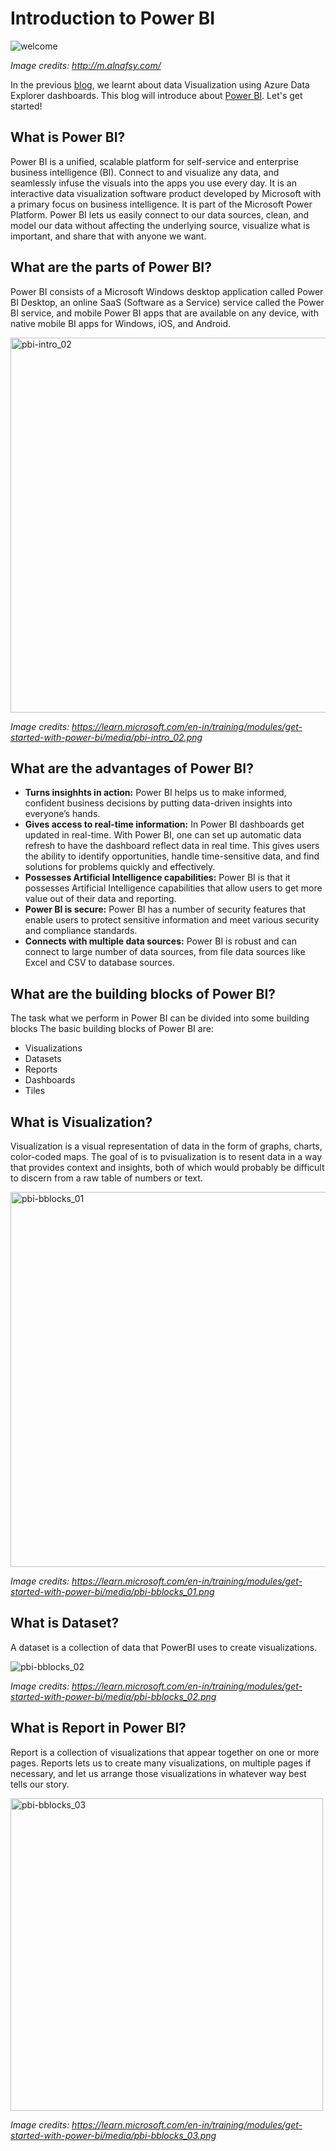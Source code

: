 # Introduction to Power BI

![welcome](https://user-images.githubusercontent.com/61981517/204843742-d230014f-41e5-4359-9e8f-aeca27697373.jpeg)

*Image credits: http://m.alnafsy.com/*

In the previous [blog](https://github.com/prabhugayatri/MLSA-SIL-Blog-2022/blob/main/Blog5.md), we learnt about data Visualization using Azure Data Explorer dashboards. This blog will introduce about [Power BI](https://powerbi.microsoft.com/). Let's get started!

## What is Power BI?
Power BI is a unified, scalable platform for self-service and enterprise business intelligence (BI). Connect to and visualize any data, and seamlessly infuse the visuals into the apps you use every day.
It is an interactive data visualization software product developed by Microsoft with a primary focus on business intelligence. It is part of the Microsoft Power Platform. Power BI lets us easily connect to our data sources, clean, and model our data without affecting the underlying source, visualize what is important, and share that with anyone we want.

## What are the parts of Power BI?
Power BI consists of a Microsoft Windows desktop application called Power BI Desktop, an online SaaS (Software as a Service) service called the Power BI service, and mobile Power BI apps that are available on any device, with native mobile BI apps for Windows, iOS, and Android.

<img width="600" alt="pbi-intro_02" src="https://user-images.githubusercontent.com/61981517/204845074-17120560-7c02-4c0d-a67f-a727e406b403.png">

*Image credits: https://learn.microsoft.com/en-in/training/modules/get-started-with-power-bi/media/pbi-intro_02.png*

## What are the advantages of Power BI?
* **Turns insighhts in action:** Power BI helps us to make informed, confident business decisions by putting data-driven insights into everyone’s hands.
* **Gives access to real-time information:** In Power BI dashboards get updated in real-time. With Power BI, one can set up automatic data refresh to have the dashboard reflect data in real time. This gives users the ability to identify opportunities, handle time-sensitive data, and find solutions for problems quickly and effectively.
* **Possesses Artificial Intelligence capabilities:** Power BI is that it possesses Artificial Intelligence capabilities that allow users to get more value out of their data and reporting.
* **Power BI is secure:** Power BI has a number of security features that enable users to protect sensitive information and meet various security and compliance standards.
* **Connects with multiple data sources:** Power BI is robust and can connect to large number of data sources, from file data sources like Excel and CSV to database sources.

## What are the building blocks of Power BI?
The task what we perform in Power BI can be divided into some building blocks
The basic building blocks of Power BI are:
* Visualizations
* Datasets
* Reports
* Dashboards
* Tiles

## What is Visualization?
Visualization is a visual representation of data in the form of graphs, charts, color-coded maps. The goal of  is to pvisualization is to resent data in a way that provides context and insights, both of which would probably be difficult to discern from a raw table of numbers or text.

<img width="600" alt="pbi-bblocks_01" src="https://user-images.githubusercontent.com/61981517/205449696-cf976036-d068-482a-a460-c756cae496e8.png">

*Image credits: https://learn.microsoft.com/en-in/training/modules/get-started-with-power-bi/media/pbi-bblocks_01.png*

## What is Dataset?
A dataset is a collection of data that PowerBI uses to create visualizations.

![pbi-bblocks_02](https://user-images.githubusercontent.com/61981517/205453324-92f0ab1e-eea3-42e3-8f4e-18ef881cce3f.png)

*Image credits: https://learn.microsoft.com/en-in/training/modules/get-started-with-power-bi/media/pbi-bblocks_02.png*

## What is Report in Power BI?
Report is a collection of visualizations that appear together on one or more pages. Reports lets us to create many visualizations, on multiple pages if necessary, and let us arrange those visualizations in whatever way best tells our story.

<img width="500" alt="pbi-bblocks_03" src="https://user-images.githubusercontent.com/61981517/205453757-289aa2a5-c2ca-43bb-8998-9019114508e2.png">

*Image credits: https://learn.microsoft.com/en-in/training/modules/get-started-with-power-bi/media/pbi-bblocks_03.png*
